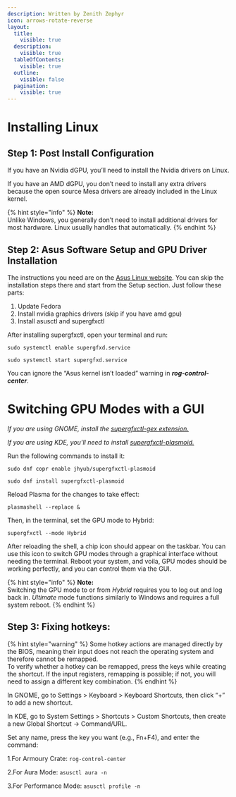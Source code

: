 ```yaml
---
description: Written by Zenith Zephyr
icon: arrows-rotate-reverse
layout:
  title:
    visible: true
  description:
    visible: true
  tableOfContents:
    visible: true
  outline:
    visible: false
  pagination:
    visible: true
---
```


# Installing Linux


## Step 1: Post Install Configuration

If you have an Nvidia dGPU, you’ll need to install the Nvidia drivers on Linux.&#x20;

If you have an AMD dGPU, you don’t need to install any extra drivers because the open source Mesa drivers are already included in the Linux kernel.&#x20;

{% hint style="info" %}
**Note:**  
Unlike Windows, you generally don’t need to install additional drivers for most hardware. Linux usually handles that automatically.
{% endhint %}


## Step 2: Asus Software Setup and GPU Driver Installation

The instructions you need are on the [Asus Linux website](https://asus-linux.org/guides/fedora-guide/). You can skip the installation steps there and start from the Setup section. Just follow these parts:

1. Update Fedora
2. Install nvidia graphics drivers (skip if you have amd gpu)
3. Install asusctl and supergfxctl

After installing supergfxctl, open your terminal and run:

`sudo systemctl enable supergfxd.service`

`sudo systemctl start supergfxd.service`

You can ignore the “Asus kernel isn’t loaded” warning in _**rog-control-center**_.

# Switching GPU Modes with a GUI

*If you are using GNOME, install the [supergfxctl-gex extension.](https://extensions.gnome.org/extension/5344/supergfxctl-gex)*

*If you are using KDE, you’ll need to install [supergfxctl-plasmoid.](https://gitlab.com/Jhyub/supergfxctl-plasmoid)*

Run the following commands to install it:

`sudo dnf copr enable jhyub/supergfxctl-plasmoid`

`sudo dnf install supergfxctl-plasmoid`

Reload Plasma for the changes to take effect:

`plasmashell --replace &`

Then, in the terminal, set the GPU mode to Hybrid:

`supergfxctl --mode Hybrid`

After reloading the shell, a chip icon should appear on the taskbar. You can use this icon to switch GPU modes through a graphical interface without needing the terminal.
Reboot your system, and voila, GPU modes should be working perfectly, and you can control them via the GUI.

{% hint style="info" %}
**Note:**  
Switching the GPU mode to or from *Hybrid* requires you to log out and log back in. *Ultimate* mode functions similarly to Windows and requires a full system reboot.
{% endhint %}

## Step 3: Fixing hotkeys:

{% hint style="warning" %}
Some hotkey actions are managed directly by the BIOS, meaning their input does not reach the operating system and therefore cannot be remapped.  
To verify whether a hotkey can be remapped, press the keys while creating the shortcut.
If the input registers, remapping is possible; if not, you will need to assign a different key combination.
{% endhint %}


In GNOME, go to Settings > Keyboard > Keyboard Shortcuts, then click “+” to add a new shortcut.

In KDE, go to System Settings > Shortcuts > Custom Shortcuts, then create a new Global Shortcut → Command/URL.

Set any name, press the key you want (e.g., Fn+F4), and enter the command:

1.For Armoury Crate: `rog-control-center`

2.For Aura Mode: `asusctl aura -n`

3.For Performance Mode: `asusctl profile -n`

